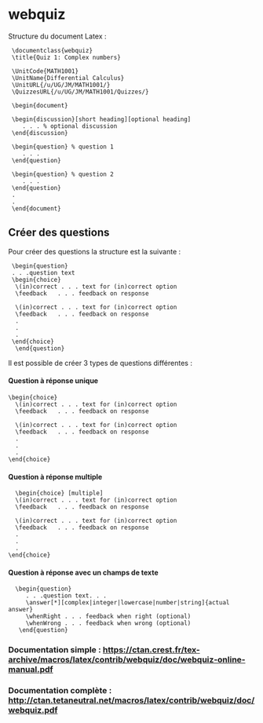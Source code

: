 # webquiz

Structure du document Latex : 


     \documentclass{webquiz} 
     \title{Quiz 1: Complex numbers} 
 
     \UnitCode{MATH1001} 
     \UnitName{Differential Calculus} 
     \UnitURL{/u/UG/JM/MATH1001/} 
     \QuizzesURL{/u/UG/JM/MATH1001/Quizzes/} 
 
     \begin{document} 
 
     \begin{discussion}[short heading][optional heading] 
        . . . % optional discussion 
     \end{discussion} 
 
     \begin{question} % question 1 
        . . . 
     \end{question} 
 
     \begin{question} % question 2 
        . . . 
     \end{question} 
     . 
     . 
     \end{document}

## Créer des questions

Pour créer des questions la structure est la suivante : 

     \begin{question} 
     . . .question text 
     \begin{choice} 
      \(in)correct . . . text for (in)correct option 
      \feedback   . . . feedback on response 
 
      \(in)correct . . . text for (in)correct option 
      \feedback   . . . feedback on response 
      . 
      . 
      . 
     \end{choice} 
      \end{question}
   
Il est possible de créer 3 types de questions différentes :
 
#### Question à réponse unique

    \begin{choice} 
      \(in)correct . . . text for (in)correct option 
      \feedback   . . . feedback on response 
 
      \(in)correct . . . text for (in)correct option 
      \feedback   . . . feedback on response 
      . 
      . 
      . 
    \end{choice} 
  
  
#### Question à réponse multiple

      \begin{choice} [multiple]
      \(in)correct . . . text for (in)correct option 
      \feedback   . . . feedback on response 
 
      \(in)correct . . . text for (in)correct option 
      \feedback   . . . feedback on response 
      . 
      . 
      . 
    \end{choice} 
  
  
  #### Question à réponse avec un champs de texte
  
      \begin{question} 
         . . .question text. . . 
         \answer[*][complex|integer|lowercase|number|string]{actual answer} 
         \whenRight . . . feedback when right (optional) 
         \whenWrong . . . feedback when wrong (optional) 
       \end{question}
  
  
  
  ### Documentation simple : https://ctan.crest.fr/tex-archive/macros/latex/contrib/webquiz/doc/webquiz-online-manual.pdf
  ### Documentation complète : http://ctan.tetaneutral.net/macros/latex/contrib/webquiz/doc/webquiz.pdf
